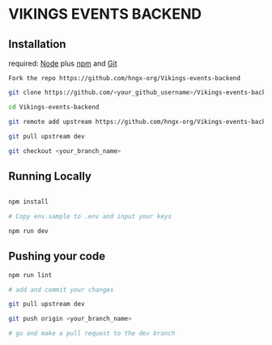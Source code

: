 # VIKINGS EVENTS BACKEND
## Installation

required: [Node](https://nodejs.org/dist/latest-v12.x/) plus [npm](https://docs.npmjs.com/) and [Git](https://git-scm.com/downloads)

```text
Fork the repo https://github.com/hngx-org/Vikings-events-backend
```

```bash
git clone https://github.com/<your_github_username>/Vikings-events-backend

cd Vikings-events-backend

git remote add upstream https://github.com/hngx-org/Vikings-events-backend.git  

git pull upstream dev

git checkout <your_branch_name>
```

## Running Locally

```bash

npm install

# Copy env.sample to .env and input your keys

npm run dev

```


## Pushing your code

```bash
npm run lint

# add and commit your changes

git pull upstream dev

git push origin <your_branch_name>

# go and make a pull request to the dev branch
```
